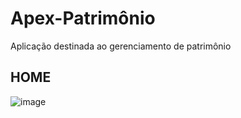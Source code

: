 # Apex-Patrimônio

Aplicação destinada ao gerenciamento de patrimônio

## HOME
![image](https://github.com/user-attachments/assets/5441d6ee-9e1b-4233-aa29-579412ce9b0b)
